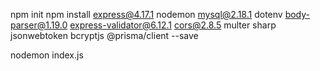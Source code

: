 npm init
npm install express@4.17.1 nodemon mysql@2.18.1 dotenv body-parser@1.19.0 express-validator@6.12.1 cors@2.8.5 multer sharp jsonwebtoken bcryptjs @prisma/client --save

nodemon index.js